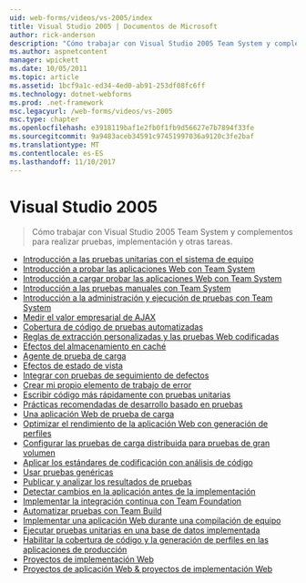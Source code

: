 ```yaml
---
uid: web-forms/videos/vs-2005/index
title: Visual Studio 2005 | Documentos de Microsoft
author: rick-anderson
description: "Cómo trabajar con Visual Studio 2005 Team System y complementos para realizar pruebas, implementación y otras tareas."
ms.author: aspnetcontent
manager: wpickett
ms.date: 10/05/2011
ms.topic: article
ms.assetid: 1bcf9a1c-ed34-4ed0-ab91-253df08fc6ff
ms.technology: dotnet-webforms
ms.prod: .net-framework
msc.legacyurl: /web-forms/videos/vs-2005
msc.type: chapter
ms.openlocfilehash: e3918119baf1e2fb0f1fb9d56627e7b7894f33fe
ms.sourcegitcommit: 9a9483aceb34591c97451997036a9120c3fe2baf
ms.translationtype: MT
ms.contentlocale: es-ES
ms.lasthandoff: 11/10/2017
---
```

<a name="visual-studio-2005"></a>Visual Studio 2005
====================
> Cómo trabajar con Visual Studio 2005 Team System y complementos para realizar pruebas, implementación y otras tareas.


- [Introducción a las pruebas unitarias con el sistema de equipo](introduction-to-unit-testing-with-team-system.md)
- [Introducción a probar las aplicaciones Web con Team System](introduction-to-testing-web-applications-with-team-system.md)
- [Introducción a cargar probar las aplicaciones Web con Team System](introduction-to-load-testing-web-applications-with-team-system.md)
- [Introducción a las pruebas manuales con Team System](introduction-to-manual-testing-with-team-system.md)
- [Introducción a la administración y ejecución de pruebas con Team System](introduction-to-managing-and-running-tests-with-team-system.md)
- [Medir el valor empresarial de AJAX](measuring-the-business-value-of-ajax.md)
- [Cobertura de código de pruebas automatizadas](code-coverage-of-automated-tests.md)
- [Reglas de extracción personalizadas y las pruebas Web codificadas](custom-extraction-rules-and-coded-web-tests.md)
- [Efectos del almacenamiento en caché](the-effects-of-caching.md)
- [Agente de prueba de carga](using-the-load-test-agent.md)
- [Efectos de estado de vista](the-effects-of-viewstate.md)
- [Integrar con pruebas de seguimiento de defectos](how-do-i-integrate-defect-tracking-with-testing.md)
- [Crear mi propio elemento de trabajo de error](how-do-i-create-my-own-bug-work-item.md)
- [Escribir código más rápidamente con pruebas unitarias](how-do-i-write-code-more-quickly-with-unit-tests.md)
- [Prácticas recomendadas de desarrollo basado en pruebas](how-do-i-practice-test-driven-development.md)
- [Una aplicación Web de prueba de carga](how-do-i-load-test-a-web-application.md)
- [Optimizar el rendimiento de la aplicación Web con generación de perfiles](how-do-i-tune-web-application-performance-with-profiling.md)
- [Configurar las pruebas de carga distribuida para pruebas de gran volumen](how-do-i-set-up-distributed-load-testing-for-high-volume-tests.md)
- [Aplicar los estándares de codificación con análisis de código](how-do-i-enforce-coding-standards-with-code-analysis.md)
- [Usar pruebas genéricas](how-do-i-use-generic-tests.md)
- [Publicar y analizar los resultados de pruebas](how-do-i-publish-and-analyze-test-results.md)
- [Detectar cambios en la aplicación antes de la implementación](how-do-i-discover-application-changes-prior-to-deployment.md)
- [Implementar la integración continua con Team Foundation](how-do-i-implement-continuous-integration-with-team-foundation.md)
- [Automatizar pruebas con Team Build](how-do-i-automate-testing-using-team-build.md)
- [Implementar una aplicación Web durante una compilación de equipo](how-do-i-deploy-a-web-application-during-a-team-build.md)
- [Ejecutar pruebas unitarias en una base de datos implementada](how-do-i-run-unit-tests-against-a-deployed-database.md)
- [Habilitar la cobertura de código y la generación de perfiles en las aplicaciones de producción](how-do-i-enable-code-coverage-and-profiling-in-production-applications.md)
- [Proyectos de implementación Web](web-deployment-projects.md)
- [Proyectos de aplicación Web & proyectos de implementación Web](web-application-projects-web-deployment-projects.md)
